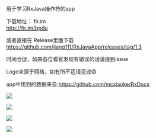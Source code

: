 
用于学习RxJava操作符的app

下载地址： fir.im <br />
http://fir.im/bpdu

或者直接在 Release里面下载 <br />
https://github.com/jiang111/RxJavaApp/releases/tag/1.3

时间仓促，如果各位看官发现有错误的话请提到issue

Logo来源于网络，如有所不适请见谅😄

app中用到的数据来自:https://github.com/mcxiaoke/RxDocs 



![](https://raw.githubusercontent.com/jiang111/RxJavaApp/master/app/art/1.png)

![](https://raw.githubusercontent.com/jiang111/RxJavaApp/master/app/art/2.png)

![](https://raw.githubusercontent.com/jiang111/RxJavaApp/master/app/art/3.png)

![](https://raw.githubusercontent.com/jiang111/RxJavaApp/master/app/art/4.png)


